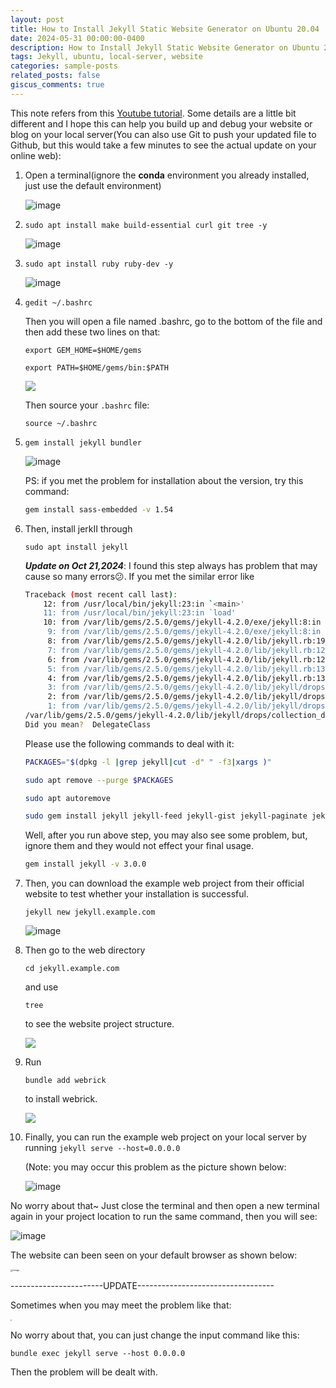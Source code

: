 ```yaml
---
layout: post
title: How to Install Jekyll Static Website Generator on Ubuntu 20.04
date: 2024-05-31 00:00:00-0400
description: How to Install Jekyll Static Website Generator on Ubuntu 20.04
tags: Jekyll, ubuntu, local-server, website
categories: sample-posts
related_posts: false
giscus_comments: true
---
```



This note refers from this [Youtube tutorial](). Some details are a little bit different and I hope this can help you build up and debug your website or blog on your local server(You can also use Git to push your updated file to Github, but this would take a few minutes to see the actual update on your online web):

1.  Open a terminal(ignore the **conda** environment you already installed, just use the default environment)

    ![image](https://github.com/JackTony123/picx-images-hosting/raw/master/su1.70a6dm7hjz.webp)
2.  ```shell
    sudo apt install make build-essential curl git tree -y
    ```
    
    ![image](https://github.com/JackTony123/picx-images-hosting/raw/master/su2.6m3qmr16jq.webp)
3.  ```
    sudo apt install ruby ruby-dev -y
    ```
    
    ![image](https://github.com/JackTony123/picx-images-hosting/raw/master/su3.4n7jwfavj5.webp)
4.  ```
    gedit ~/.bashrc
    ```

     Then you will open a file named .bashrc, go to the bottom of the file and then add these two lines on that:
    
    ```
    export GEM_HOME=$HOME/gems 
    ```
    
    ```
    export PATH=$HOME/gems/bin:$PATH
    ```
    
    ![](https://github.com/JackTony123/picx-images-hosting/raw/master/su4.839voip11x.webp)
    
    Then source your `.bashrc` file: 
    
    ```
    source ~/.bashrc
    ```
    
    



5. ```
   gem install jekyll bundler
   ```

   ![image](https://github.com/JackTony123/picx-images-hosting/raw/master/su5.6pncknbaze.webp)

   PS: if you met the problem for installation about the version, try this command:

   ```bash
   gem install sass-embedded -v 1.54
   ```

6. Then, install jerkII through 

   ```
   sudo apt install jekyll
   ```

   ***Update on Oct 21,2024***: I found this step always has problem that may cause so many errors:confused:. If you met the similar error like

   ```bash
   Traceback (most recent call last):
       12: from /usr/local/bin/jekyll:23:in `<main>'
       11: from /usr/local/bin/jekyll:23:in `load'
       10: from /var/lib/gems/2.5.0/gems/jekyll-4.2.0/exe/jekyll:8:in `<top (required)>'
        9: from /var/lib/gems/2.5.0/gems/jekyll-4.2.0/exe/jekyll:8:in `require'
        8: from /var/lib/gems/2.5.0/gems/jekyll-4.2.0/lib/jekyll.rb:191:in `<top (required)>'
        7: from /var/lib/gems/2.5.0/gems/jekyll-4.2.0/lib/jekyll.rb:12:in `require_all'
        6: from /var/lib/gems/2.5.0/gems/jekyll-4.2.0/lib/jekyll.rb:12:in `each'
        5: from /var/lib/gems/2.5.0/gems/jekyll-4.2.0/lib/jekyll.rb:13:in `block in require_all'
        4: from /var/lib/gems/2.5.0/gems/jekyll-4.2.0/lib/jekyll.rb:13:in `require'
        3: from /var/lib/gems/2.5.0/gems/jekyll-4.2.0/lib/jekyll/drops/collection_drop.rb:3:in `<top (required)>'
        2: from /var/lib/gems/2.5.0/gems/jekyll-4.2.0/lib/jekyll/drops/collection_drop.rb:4:in `<module:Jekyll>'
        1: from /var/lib/gems/2.5.0/gems/jekyll-4.2.0/lib/jekyll/drops/collection_drop.rb:5:in `<module:Drops>'
   /var/lib/gems/2.5.0/gems/jekyll-4.2.0/lib/jekyll/drops/collection_drop.rb:10:in `<class:CollectionDrop>': undefined method `delegate_method_as' for Jekyll::Drops::CollectionDrop:Class (NoMethodError)
   Did you mean?  DelegateClass
   ```

   Please use the following commands to deal with it:

   ```bash
   PACKAGES="$(dpkg -l |grep jekyll|cut -d" " -f3|xargs )"
   ```

   ```bash
   sudo apt remove --purge $PACKAGES 
   ```

   ```bash
   sudo apt autoremove
   ```

   ```bash
   sudo gem install jekyll jekyll-feed jekyll-gist jekyll-paginate jekyll-sass-converter jekyll-coffeescript
   ```

   Well, after you run above step, you may also see some problem, but, ignore them and they would not effect your final usage.

   ```bash
   gem install jekyll -v 3.0.0
   ```

7. Then, you can download the example web project from their official website to test whether your installation is successful.

   ```
   jekyll new jekyll.example.com
   ```

   ![image](https://github.com/JackTony123/picx-images-hosting/raw/master/su6.8ojjazofo9.webp)

8. Then go to the web directory

   ```
   cd jekyll.example.com 
   ```

    and use 

   ```
   tree 
   ```

   to see the website project structure.

   ![](https://github.com/JackTony123/picx-images-hosting/raw/master/tree.7egrsq11sx.webp)

9. Run 

   ```
   bundle add webrick
   ```

    to install webrick.

   ![](https://github.com/JackTony123/picx-images-hosting/raw/master/webtrick.3uuu2xaulz.webp)

10. Finally, you can run the example web project on your local server by running `jekyll serve --host=0.0.0.0`

    (Note: you may occur this problem as the picture shown below:

    ![image](https://github.com/JackTony123/picx-images-hosting/raw/master/su7.5mnn9rva1d.webp)

No worry about that\~ Just close the terminal and then open a new terminal again in your project location to run the same command, then you will see:

![image](https://github.com/JackTony123/picx-images-hosting/raw/master/su8.2obd69r31l.webp)

The website can been seen on your default browser as shown below:

<img src="https://github.com/JackTony123/picx-images-hosting/raw/master/su9.7lju0464w2.webp" alt="image" style="zoom:25%;" />

-----------------------UPDATE----------------------------------

Sometimes when you may meet the problem like that:

<img src="https://github.com/JackTony123/picx-images-hosting/raw/master/prob_server.41xyyfpfsg.webp" style="zoom:15%;" />

No worry about that, you can just change the input command like this:

```
bundle exec jekyll serve --host 0.0.0.0
```

Then the problem will be dealt with.
